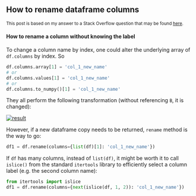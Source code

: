 ## How to rename dataframe columns

<sup>This post is based on my answer to a Stack Overflow question that may be found [here](https://stackoverflow.com/a/75784571/19123103).</sup>


#### How to rename a column without knowing the label

To change a column name by index, one could alter the underlying array of `df.columns` by index. So
```python
df.columns.array[1] = 'col_1_new_name'
# or
df.columns.values[1] = 'col_1_new_name'
# or 
df.columns.to_numpy()[1] = 'col_1_new_name'
```
They all perform the following transformation (without referencing `B`, it is changed):

[![result][1]][1]
    
However, if a new dataframe copy needs to be returned, `rename` method is the way to go:
```python
df1 = df.rename(columns={list(df)[1]: 'col_1_new_name'})
```
If `df` has many columns, instead of `list(df)`, it might be worth it to call `islice()` from the standard `itertools` library to efficiently select a column label (e.g. the second column name):
```python
from itertools import islice
df1 = df.rename(columns={next(islice(df, 1, 2)): 'col_1_new_name'})
```

  [1]: https://i.stack.imgur.com/ePcBk.png
  [2]: https://stackoverflow.com/a/26336314/19123103